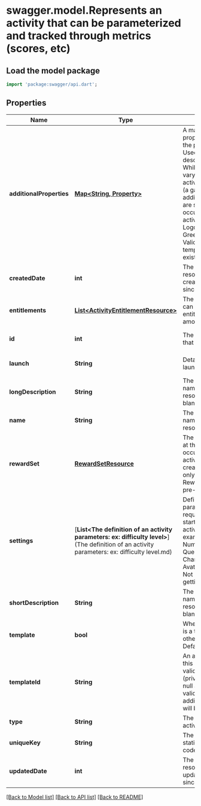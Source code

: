 # swagger.model.Represents an activity that can be parameterized and tracked through metrics (scores, etc)

## Load the model package
```dart
import 'package:swagger/api.dart';
```

## Properties
Name | Type | Description | Notes
------------ | ------------- | ------------- | -------------
**additionalProperties** | [**Map&lt;String, Property&gt;**](Property.md) | A map of additional properties keyed on the property name. Used to further describe an activity. While settings will vary from one activity occurrence (a game) to another, additional properties are shared by all the occurrences of this activity. Ex: Activity Logo, Disclaimer, Greeting, etc. Validated against template if one exists for activities | [optional] [default to {}]
**createdDate** | **int** | The date/time this resource was created in seconds since unix epoch | [optional] [default to null]
**entitlements** | [**List&lt;ActivityEntitlementResource&gt;**](ActivityEntitlementResource.md) | The list of items that can be used for entitlement (wager amounts/etc) | [optional] [default to []]
**id** | **int** | The unique ID for that resource | [optional] [default to null]
**launch** | **String** | Details about how to launch the activity | [optional] [default to null]
**longDescription** | **String** | The user friendly name of that resource. Defaults to blank string | [optional] [default to null]
**name** | **String** | The user friendly name of that resource | [default to null]
**rewardSet** | [**RewardSetResource**](RewardSetResource.md) | The rewards to give at the end of each occurence of the activity. When creating/updating only id is used. Reward set must be pre-existing | [optional] [default to null]
**settings** | [**List&lt;The definition of an activity parameters: ex: difficulty level&gt;**](The definition of an activity parameters: ex: difficulty level.md) | Define what parameters are required/available to start and run an activity. For example: Difficulty, Number of Questions, Character name, Avatar, Duration, etc. Not populated when getting listing | [optional] [default to []]
**shortDescription** | **String** | The user friendly name of that resource. Defaults to blank string | [optional] [default to null]
**template** | **bool** | Whether this activity is a template for other activities. Default: false | [optional] [default to null]
**templateId** | **String** | An activity template this activity is validated against (private). May be null and no validation of additional_properties will be done | [optional] [default to null]
**type** | **String** | The type of the activity | [default to null]
**uniqueKey** | **String** | The unique key (for static reference in code) of the activity | [optional] [default to null]
**updatedDate** | **int** | The date/time this resource was last updated in seconds since unix epoch | [optional] [default to null]

[[Back to Model list]](../README.md#documentation-for-models) [[Back to API list]](../README.md#documentation-for-api-endpoints) [[Back to README]](../README.md)


